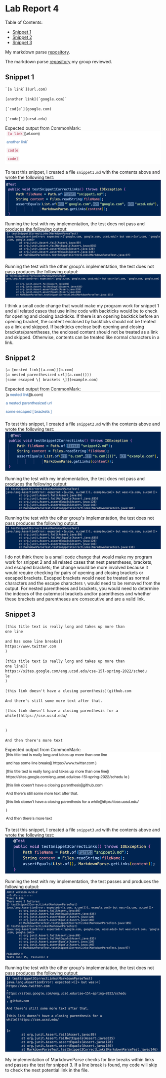 # Lab Report 4

Table of Contents:
- [Snippet 1](#snippet-1)
- [Snippet 2](#snippet-2)
- [Snippet 3](#snippet-3)

My markdown parse [repository](https://github.com/kaileywong/markdown-parser).

The markdown parse [repository](https://github.com/grantcoz/markdown-parse) my group reviewed.

## Snippet 1
```
`[a link`](url.com)

[another link](`google.com)`

[`cod[e`](google.com)

[`code]`](ucsd.edu)
```
Expected output from CommonMark:
![snippet1 expected](lab4-imgs/snippet1-expected.png)

To test this snippet, I created a file `snippet1.md` with the contents above and wrote the following test:
![snippet1 test](lab4-imgs/snippet1-test.png)

Running the test with my implementation, the test does not pass and produces the following output:
![snippet1 test my repo](lab4-imgs/snippet1-myrepo.png)

Running the test with the other group's implementation, the test does not pass produces the following output:
![snippet 1 test other repo](lab4-imgs/snippet1-otherrepo.png)

I think a small code change that would make my program work for snippet 1 and all related cases that use inline code with backticks would be to check for opening and closing backticks. If there is an opening backtick before an opening bracket, the content enclosed by backticks should not be treated as a link and skipped. If backticks enclose both opening and closing brackets/parentheses, the enclosed content should not be treated as a link and skipped. Otherwise, contents can be treated like normal characters in a link.

## Snippet 2
```
[a [nested link](a.com)](b.com)
[a nested parenthesized url](a.com(()))
[some escaped \[ brackets \]](example.com)
```
Expected output from CommonMark:
![snippet2 expected](lab4-imgs/snippet2-expected.png)

To test this snippet, I created a file `snippet2.md` with the contents above and wrote the following test:
![snippet2 test](lab4-imgs/snippet2-test.png)

Running the test with my implementation, the test does not pass and produces the following output:
![snippet2 test my repo](lab4-imgs/snippet2-myrepo.png)

Running the test with the other group's implementation, the test does not pass produces the following output:
![snippet 2 test other repo](lab4-imgs/snippet2-otherrepo.png)

I do not think there is a small code change that would make my program work for snippet 2 and all related cases that nest parentheses, brackets, and escaped brackets; the change would be more involved because it would require checking for pairs of opening and closing brackets or escaped brackets. Escaped brackets would need be treated as normal characters and the escape characters `\` would need to be removed from the output. For nested parentheses and brackets, you would need to determine the indeces of the outermost brackets and/or parentheses and whether these brackets and parentheses are consecutive and are a valid link.

## Snippet 3
```
[this title text is really long and takes up more than
one line

and has some line breaks](
https://www.twitter.com
)

[this title text is really long and takes up more than
one line](
https://sites.google.com/eng.ucsd.edu/cse-15l-spring-2022/schedu
le
)

[this link doesn't have a closing parenthesis](github.com

And there's still some more text after that.

[this link doesn't have a closing parenthesis for a
while](https://cse.ucsd.edu/


)

And then there's more text
```

Expected output from CommonMark:
![snippet3 expected](lab4-imgs/snippet3-expected.png)

To test this snippet, I created a file `snippet3.md` with the contents above and wrote the following test:
![snippet3 test](lab4-imgs/snippet3-test.png)

Running the test with my implementation, the test passes and produces the following output:
![snippet3 test my repo](lab4-imgs/snippet3-myrepo.png)

Running the test with the other group's implementation, the test does not pass produces the following output:
![snippet 3 test other repo](lab4-imgs/snippet3-otherrepo.png)

My implementation of MarkdownParse checks for line breaks within links and passes the test for snippet 3. If a line break is found, my code will skip to check the next potential link in the file.